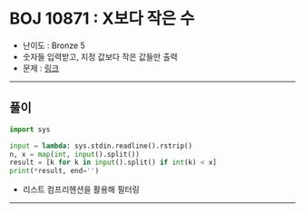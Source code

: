# BOJ 10871 : X보다 작은 수
- 난이도 : Bronze 5
- 숫자들 입력받고, 지정 값보다 작은 값들만 출력
- 문제 : [링크](https://www.acmicpc.net/problem/10871)

---  

## 풀이
```python
import sys

input = lambda: sys.stdin.readline().rstrip()
n, x = map(int, input().split())
result = [k for k in input().split() if int(k) < x]
print(*result, end='')

```
- 리스트 컴프리헨션을 활용해 필터링

---
